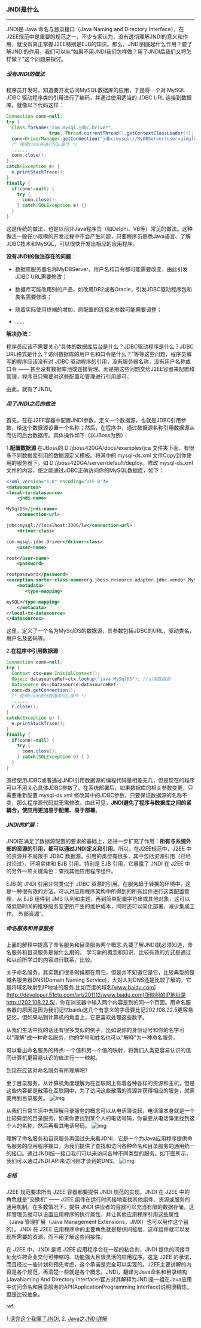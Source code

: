 ### JNDI是什么

***
JNDI是 Java 命名与目录接口（Java Naming and Directory Interface），在J2EE规范中是重要的规范之一，不少专家认为，没有透彻理解JNDI的意义和作用，就没有真正掌握J2EE特别是EJB的知识。那么，JNDI到底起什么作用？要了解JNDI的作用，我们可以从“如果不用JNDI我们怎样做？用了JNDI后我们又将怎样做？”这个问题来探讨。



##### 没有JNDI的做法 

程序员开发时，知道要开发访问MySQL数据库的应用，于是将一个对 MySQL JDBC 驱动程序类的引用进行了编码，并通过使用适当的 JDBC URL 连接到数据库。就像以下代码这样：

```java
Connection conn=null;
try {
  Class.forName("com.mysql.jdbc.Driver",
                true, Thread.currentThread().getContextClassLoader());
  conn=DriverManager.getConnection("jdbc:mysql://MyDBServer?user=qingfeng&password=mingyue");
  /* 使用conn并进行SQL操作 */
  ......
  conn.close();
} 
catch(Exception e) {
  e.printStackTrace();
} 
finally {
  if(conn!=null) {
    try {
      conn.close();
    } catch(SQLException e) {}
  }
}
```

这是传统的做法，也是以前非Java程序员（如Delphi、VB等）常见的做法。这种做法一般在小规模的开发过程中不会产生问题，只要程序员熟悉Java语言、了解JDBC技术和MySQL，可以很快开发出相应的应用程序。

**没有JNDI的做法存在的问题**：

- 数据库服务器名称MyDBServer，用户名和口令都可能需要改变，由此引发JDBC URL需要修改；
- 数据库可能改用别的产品，如改用DB2或者Oracle，引发JDBC驱动程序包和类名需要修改；
- 随着实际使用终端的增加，原配置的连接池参数可能需要调整；

- ......

**解决办法**：

程序员应该不需要关心“具体的数据库后台是什么？JDBC驱动程序是什么？JDBC URL格式是什么？访问数据库的用户名和口令是什么？”等等这些问题，程序员编写的程序应该没有对 JDBC 驱动程序的引用，没有服务器名称，没有用户名称或口令 —— 甚至没有数据库池或连接管理。而是把这些问题交给J2EE容器来配置和管理，程序员只需要对这些配置和管理进行引用即可。

由此，就有了JNDI。



##### 用了JNDI之后的做法

首先，在在J2EE容器中配置JNDI参数，定义一个数据源，也就是JDBC引用参数，给这个数据源设置一个名称；然后，在程序中，通过数据源名称引用数据源从而访问后台数据库。具体操作如下（以JBoss为例）：

1.**配置数据源**
在JBoss的 D:/jboss420GA/docs/examples/jca 文件夹下面，有很多不同数据库引用的数据源定义模板。将其中的 mysql-ds.xml 文件Copy到你使用的服务器下，如 D:/jboss420GA/server/default/deploy。修改 mysql-ds.xml 文件的内容，使之能通过JDBC正确访问你的MySQL数据库，如下：

```xml
<?xml version="1.0" encoding="UTF-8"?>
<datasources>
<local-tx-datasource>
    <jndi-name>

MySqlDS</jndi-name>
    <connection-url>

jdbc:mysql://localhost:3306/lw</connection-url>
    <driver-class>

com.mysql.jdbc.Driver</driver-class>
    <user-name>

root</user-name>
    <password>

rootpassword</password>
<exception-sorter-class-name>org.jboss.resource.adapter.jdbc.vendor.MySQLExceptionSorter</exception-sorter-class-name>
    <metadata>
       <type-mapping>

mySQL</type-mapping>
    </metadata>
</local-tx-datasource>
</datasources>
```

这里，定义了一个名为MySqlDS的数据源，其参数包括JDBC的URL，驱动类名，用户名及密码等。


2.**在程序中引用数据源**

```java
Connection conn=null;
try {
  Context ctx=new InitialContext();
  Object datasourceRef=ctx.lookup("java:MySqlDS"); //引用数据源
  DataSource ds=(Datasource)datasourceRef;
  conn=ds.getConnection();
  /* 使用conn进行数据库SQL操作 */
  ......
  c.close();
} 
catch(Exception e) {
  e.printStackTrace();
} 
finally {
  if(conn!=null) {
    try {
      conn.close();
    } catch(SQLException e) { }
  }
}
```

直接使用JDBC或者通过JNDI引用数据源的编程代码量相差无几，但是现在的程序可以不用关心具体JDBC参数了。在系统部署后，如果数据库的相关参数变更，只需要重新配置 mysql-ds.xml 修改其中的JDBC参数，只要保证数据源的名称不变，那么程序源代码就无需修改。由此可见，**JNDI避免了程序与数据库之间的紧耦合，使应用更加易于配置、易于部署**。



##### JNDI的扩展：

JNDI在满足了数据源配置的要求的基础上，还进一步扩充了作用：**所有与系统外部的资源的引用，都可以通过JNDI定义和引用**。所以，在J2EE规范中，J2EE 中的资源并不局限于 JDBC 数据源。引用的类型有很多，其中包括资源引用（已经讨论过）、环境实体和 EJB 引用。特别是 EJB 引用，它暴露了 JNDI 在 J2EE 中的另外一项关键角色：查找其他应用程序组件。

EJB 的 JNDI 引用非常类似于 JDBC 资源的引用。在服务趋于转换的环境中，这是一种很有效的方法。可以对应用程序架构中所得到的所有组件进行这类配置管理，从 EJB 组件到 JMS 队列和主题，再到简单配置字符串或其他对象，这可以降低随时间的推移服务变更所产生的维护成本，同时还可以简化部署，减少集成工作。 外部资源”。 



##### 命名服务和目录服务

上面的解释中提高了命名服务和目录服务两个概念.先要了解JNDI就必须知道，命名服务和目录服务是做什么用的。
学习新的概念和知识，比较有效的方式是通过和以前所学过的内容进行联系，比较。

关于命名服务，其实我们很多时候都在用它，但是并不知道它是它，比较典型的是域名服务器DNS(Domain Naming Service)，大对人对DNS还是比较了解的，它是将域名映射到IP地址的服务.比如百度的域名[www.baidu.com](http://developer.51cto.com/art/201112/www.baidu.com)所映射的IP地址是<http://202.108.22.5/>，你在浏览器中输入两个内容是到的同一个页面。用命名服务器的原因是因为我们记忆baidu这几个有意义的字母要比记202.108.22.5更容易记忆，但如果站到计算机的角度上，它更喜欢处理这些数字。

从我们生活中找的话还有很多类似的例子，比如说你的身份证号和你的名字可以"理解"成一种命名服务，你的学号和姓名也可以"解释"为一种命名服务。

可以看出命名服务的特点:一个值和另一个值的映射，将我们人类更容易认识的值同计算机更容易认识的值进行一一映射。

到现在应该对命名服务有所理解吧?

至于目录服务，从计算机角度理解为在互联网上有着各种各样的资源和主机，但是这些内容都是散落在互联网中，为了访问这些散落的资源并获得相应的服务，就需要用到目录服务。
![img](../../../images/jndi1.png)

从我们日常生活中去理解目录服务的概念可以从电话簿说起，电话簿本身就是一个比较典型的目录服务，如果你要找到某个人的电话号码，你需要从电话簿里找到这个人的名称，然后再看其电话号码。
![img](../../../images/jndi2.png)

理解了命名服务和目录服务再回过头来看JDNI，它是一个为Java应用程序提供命名服务的应用程序接口，为我们提供了查找和访问各种命名和目录服务的通用统一的接口。通过JNDI统一接口我们可以来访问各种不同类型的服务。如下图所示，我们可以通过JNDI API来访问刚才谈到的DNS。
![img](../../../images/jndi3.png)



##### 总结

J2EE 规范要求所有 J2EE 容器都要提供 JNDI 规范的实现。JNDI 在 J2EE 中的角色就是“交换机” —— J2EE 组件在运行时间接地查找其他组件、资源或服务的通用机制。在多数情况下，提供 JNDI 供应者的容器可以充当有限的数据存储，这样管理员就可以设置应用程序的执行属性，并让其他应用程序引用这些属性（Java 管理扩展（Java Management Extensions，JMX）也可以用作这个目的）。JNDI 在 J2EE 应用程序中的主要角色就是提供间接层，这样组件就可以发现所需要的资源，而不用了解这些间接性。

在 J2EE 中，JNDI 是把 J2EE 应用程序合在一起的粘合剂，JNDI 提供的间接寻址允许跨企业交付可伸缩的、功能强大且很灵活的应用程序。这是 J2EE 的承诺，而且经过一些计划和预先考虑，这个承诺是完全可以实现的。J2EE主要讲解的内容是各个规范，再清楚一些就是各个概念。JNDI，翻译为Java命名和目录结构(JavaNaming And Directory Interface)官方对其解释为JNDI是一组在Java应用中访问命名和目录服务的API(ApplicationProgramming Interface)说明很精炼，但是比较抽象。 




ref:

1.[读完这个我懂了JNDI](https://blog.csdn.net/sunkobe2494/article/details/50824359),   2.[ Java之JNDI详解 ](https://blog.csdn.net/u010430304/article/details/54601302)

 
